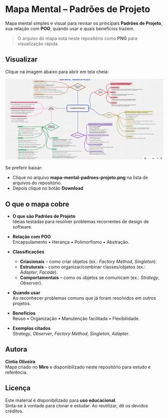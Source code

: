 # Mapa Mental – Padrões de Projeto

Mapa mental simples e visual para revisar os principais **Padrões de Projeto**, sua relação com **POO**, quando usar e quais benefícios trazem.

> O arquivo do mapa está neste repositório como **PNG** para visualização rápida.


## Visualizar

Clique na imagem abaixo para abrir em tela cheia:

![Mapa mental](mapa-mental-padroes-projeto.png)

Se preferir baixar:
- Clique no arquivo **mapa-mental-padroes-projeto.png** na lista de arquivos do repositório.
- Depois clique no botão **Download**



## O que o mapa cobre

- **O que são Padrões de Projeto**  
  Ideias testadas para resolver problemas recorrentes de design de software.

- **Relação com POO**  
  Encapsulamento • Herança • Polimorfismo • Abstração.

- **Classificações**
  - **Criacionais** – como criar objetos (ex.: *Factory Method*, *Singleton*).  
  - **Estruturais** – como organizar/combinar classes/objetos (ex.: *Adapter*, *Facade*).  
  - **Comportamentais** – como os objetos se comunicam (ex.: *Strategy*, *Observer*).

- **Quando usar**  
  Ao reconhecer problemas comuns que já foram resolvidos em outros projetos.

- **Benefícios**  
  Reuso • Organização • Manutenção facilitada • Flexibilidade.

- **Exemplos citados**  
  *Strategy*, *Observer*, *Factory Method*, *Singleton*, *Adapter*.


## Autora

**Cintia Oliveira**  
Mapa criado no **Miro** e disponibilizado neste repositório para estudo e referência.


## Licença

Este material é disponibilizado para **uso educacional**.  
Sinta-se à vontade para clonar e estudar. Ao reutilizar, dê os devidos créditos.
